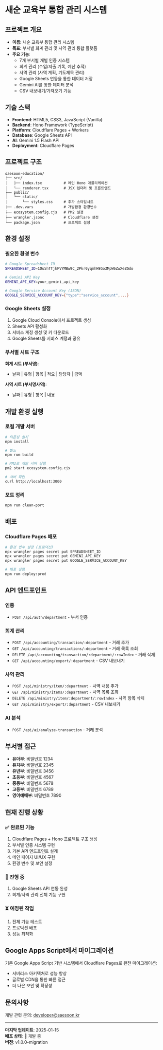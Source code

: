 # 새순 교육부 통합 관리 시스템

## 프로젝트 개요
- **이름**: 새순 교육부 통합 관리 시스템
- **목표**: 부서별 회계 관리 및 사역 관리 통합 플랫폼
- **주요 기능**: 
  - 7개 부서별 개별 인증 시스템
  - 회계 관리 (수입/지출 기록, 예산 추적)
  - 사역 관리 (사역 계획, 기도제목 관리)
  - Google Sheets 연동을 통한 데이터 저장
  - Gemini AI를 통한 데이터 분석
  - CSV 내보내기/가져오기 기능

## 기술 스택
- **Frontend**: HTML5, CSS3, JavaScript (Vanilla)
- **Backend**: Hono Framework (TypeScript)
- **Platform**: Cloudflare Pages + Workers
- **Database**: Google Sheets API
- **AI**: Gemini 1.5 Flash API
- **Deployment**: Cloudflare Pages

## 프로젝트 구조
```
saesoon-education/
├── src/
│   ├── index.tsx          # 메인 Hono 애플리케이션
│   └── renderer.tsx       # JSX 렌더러 및 프론트엔드
├── public/
│   └── static/
│       └── styles.css     # 추가 스타일시트
├── .dev.vars              # 개발환경 환경변수
├── ecosystem.config.cjs   # PM2 설정
├── wrangler.jsonc         # Cloudflare 설정
└── package.json           # 프로젝트 설정
```

## 환경 설정

### 필요한 환경 변수
```bash
# Google Spreadsheet ID
SPREADSHEET_ID=1Ou5hTTjkPVYMBw9C_2Pkr0yqmhH8Go3MpW6ZwXeZGdo

# Gemini API Key
GEMINI_API_KEY=your_gemini_api_key

# Google Service Account Key (JSON)
GOOGLE_SERVICE_ACCOUNT_KEY={"type":"service_account",...}
```

### Google Sheets 설정
1. Google Cloud Console에서 프로젝트 생성
2. Sheets API 활성화
3. 서비스 계정 생성 및 키 다운로드
4. Google Sheets를 서비스 계정과 공유

### 부서별 시트 구조
**회계 시트 (부서명)**:
- 날짜 | 유형 | 항목 | 적요 | 담당자 | 금액

**사역 시트 (부서명사역)**:
- 날짜 | 유형 | 항목 | 내용

## 개발 환경 실행

### 로컬 개발 서버
```bash
# 의존성 설치
npm install

# 빌드
npm run build

# PM2로 개발 서버 실행 
pm2 start ecosystem.config.cjs

# 서버 확인
curl http://localhost:3000
```

### 포트 정리
```bash
npm run clean-port
```

## 배포

### Cloudflare Pages 배포
```bash
# 환경 변수 설정 (프로덕션)
npx wrangler pages secret put SPREADSHEET_ID
npx wrangler pages secret put GEMINI_API_KEY
npx wrangler pages secret put GOOGLE_SERVICE_ACCOUNT_KEY

# 배포 실행
npm run deploy:prod
```

## API 엔드포인트

### 인증
- `POST /api/auth/department` - 부서 인증

### 회계 관리
- `POST /api/accounting/transaction/:department` - 거래 추가
- `GET /api/accounting/transactions/:department` - 거래 목록 조회
- `DELETE /api/accounting/transaction/:department/:rowIndex` - 거래 삭제
- `GET /api/accounting/export/:department` - CSV 내보내기

### 사역 관리  
- `POST /api/ministry/item/:department` - 사역 내용 추가
- `GET /api/ministry/items/:department` - 사역 목록 조회
- `DELETE /api/ministry/item/:department/:rowIndex` - 사역 항목 삭제
- `GET /api/ministry/export/:department` - CSV 내보내기

### AI 분석
- `POST /api/ai/analyze-transaction` - 거래 분석

## 부서별 접근
- **유아부**: 비밀번호 1234
- **유치부**: 비밀번호 2345
- **유년부**: 비밀번호 3456
- **초등부**: 비밀번호 4567
- **중등부**: 비밀번호 5678
- **고등부**: 비밀번호 6789
- **영어예배부**: 비밀번호 7890

## 현재 진행 상황

### ✅ 완료된 기능
1. Cloudflare Pages + Hono 프로젝트 구조 생성
2. 부서별 인증 시스템 구현
3. 기본 API 엔드포인트 설계
4. 메인 페이지 UI/UX 구현
5. 환경 변수 및 보안 설정

### 🔄 진행 중
1. Google Sheets API 연동 완성
2. 회계/사역 관리 전체 기능 구현

### ⏳ 예정된 작업
1. 전체 기능 테스트
2. 프로덕션 배포
3. 성능 최적화

## Google Apps Script에서 마이그레이션
기존 Google Apps Script 기반 시스템에서 Cloudflare Pages로 완전 마이그레이션:
- 서버리스 아키텍처로 성능 향상
- 글로벌 CDN을 통한 빠른 접근
- 더 나은 보안 및 확장성

## 문의사항
개발 관련 문의: developer@saesoon.kr

---
**마지막 업데이트**: 2025-01-15  
**배포 상태**: 🔄 개발 중  
**버전**: v1.0.0-migration